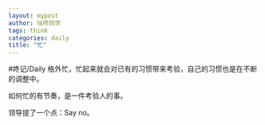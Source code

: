 ```yaml
---
layout: mypost
author: 咕咚同学
tags: think 
categories: daily
title: "忙"
---
```


#咚记/Daily 
格外忙，忙起来就会对已有的习惯带来考验，自己的习惯也是在不断的调整中。

如何忙的有节奏，是一件考验人的事。

领导提了一个点：Say no。